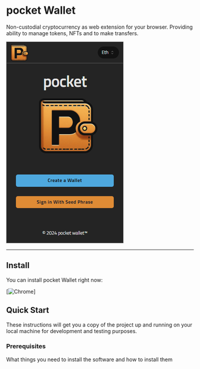 # pocket Wallet

Non-custodial cryptocurrency as web extension for your browser.
Providing ability to manage tokens, NFTs and to make transfers.

![pwalletpreview](docs/pwalletprev.png?raw=true "main")

<hr />

## Install

You can install pocket Wallet right now:

[![Chrome](https://raw.github.com/alrra/browser-logos/master/src/chrome/chrome_48x48.png)]

## Quick Start

These instructions will get you a copy of the project up and running on your local machine for development and testing purposes.

### Prerequisites

What things you need to install the software and how to install them
